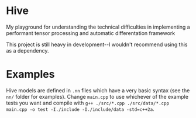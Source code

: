 # Hive

My playground for understanding the technical difficulties in implementing a performant tensor processing and automatic differentation framework

This project is still heavy in development--I wouldn't recommend using this as a dependency.

# Examples
Hive models are defined in `.nn` files which have a very basic syntax (see the `nn/` folder for examples). Change `main.cpp` to use whichever of the example tests you want and compile with `g++ ./src/*.cpp ./src/data/*.cpp main.cpp -o test -I./include -I./include/data -std=c++2a`.
